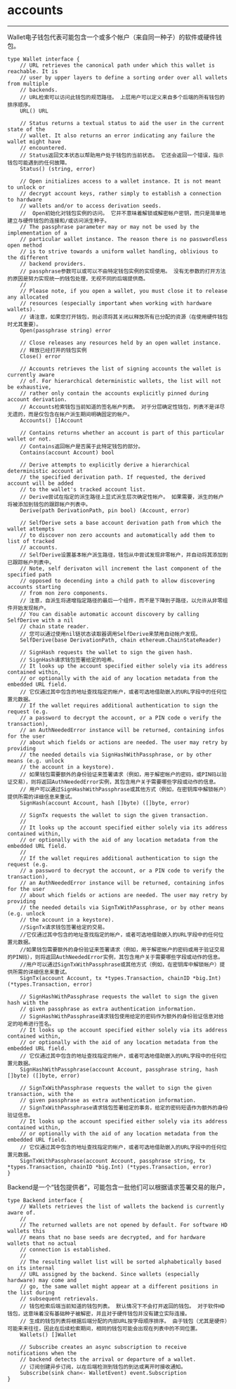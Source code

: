 # accounts #

----------

Wallet电子钱包代表可能包含一个或多个帐户（来自同一种子）的软件或硬件钱包。

	type Wallet interface {
		// URL retrieves the canonical path under which this wallet is reachable. It is
		// user by upper layers to define a sorting order over all wallets from multiple
		// backends.
		// URL检索可以访问此钱包的规范路径。 上层用户可以定义来自多个后端的所有钱包的排序顺序。
		URL() URL
	
		// Status returns a textual status to aid the user in the current state of the
		// wallet. It also returns an error indicating any failure the wallet might have
		// encountered.
		// Status返回文本状态以帮助用户处于钱包的当前状态。 它还会返回一个错误，指示钱包可能遇到的任何故障。
		Status() (string, error)
	
		// Open initializes access to a wallet instance. It is not meant to unlock or
		// decrypt account keys, rather simply to establish a connection to hardware
		// wallets and/or to access derivation seeds.
		//	Open初始化对钱包实例的访问。 它并不意味着解锁或解密帐户密钥，而只是简单地建立与硬件钱包的连接和/或访问派生种子。
		// The passphrase parameter may or may not be used by the implementation of a
		// particular wallet instance. The reason there is no passwordless open method
		// is to strive towards a uniform wallet handling, oblivious to the different
		// backend providers.
		// passphrase参数可以或可以不由特定钱包实例的实现使用。 没有无参数的打开方法的原因是努力实现统一的钱包处理，无视不同的后端提供商。
		//
		// Please note, if you open a wallet, you must close it to release any allocated
		// resources (especially important when working with hardware wallets).
		// 请注意，如果您打开钱包，则必须将其关闭以释放所有已分配的资源（在使用硬件钱包时尤其重要）。
		Open(passphrase string) error
	
		// Close releases any resources held by an open wallet instance.
		// 释放已经打开的钱包实例
		Close() error
	
		// Accounts retrieves the list of signing accounts the wallet is currently aware
		// of. For hierarchical deterministic wallets, the list will not be exhaustive,
		// rather only contain the accounts explicitly pinned during account derivation.
		// Accounts检索钱包当前知道的签名帐户列表。 对于分层确定性钱包，列表不是详尽无遗的，而是仅包含在帐户派生期间明确固定的帐户。
		Accounts() []Account
	
		// Contains returns whether an account is part of this particular wallet or not.
		// Contains返回帐户是否属于此特定钱包的部分。
		Contains(account Account) bool
	
		// Derive attempts to explicitly derive a hierarchical deterministic account at
		// the specified derivation path. If requested, the derived account will be added
		// to the wallet's tracked account list.
		// Derive尝试在指定的派生路径上显式派生层次确定性帐户。 如果需要，派生的帐户将被添加到钱包的跟踪帐户列表中。
		Derive(path DerivationPath, pin bool) (Account, error)
	
		// SelfDerive sets a base account derivation path from which the wallet attempts
		// to discover non zero accounts and automatically add them to list of tracked
		// accounts.
		// SelfDerive设置基本帐户派生路径，钱包从中尝试发现非零帐户，并自动将其添加到已跟踪帐户列表中。
		// Note, self derivaton will increment the last component of the specified path
		// opposed to decending into a child path to allow discovering accounts starting
		// from non zero components.
		// 注意，自派生将递增指定路径的最后一个组件，而不是下降到子路径，以允许从非零组件开始发现帐户。
		// You can disable automatic account discovery by calling SelfDerive with a nil
		// chain state reader.
		// 您可以通过使用nil链状态读取器调用SelfDerive来禁用自动帐户发现。
		SelfDerive(base DerivationPath, chain ethereum.ChainStateReader)
	
		// SignHash requests the wallet to sign the given hash.
		// SignHash请求钱包签署给定的哈希。
		// It looks up the account specified either solely via its address contained within,
		// or optionally with the aid of any location metadata from the embedded URL field.
		// 它仅通过其中包含的地址查找指定的帐户，或者可选地借助嵌入的URL字段中的任何位置元数据。
		// If the wallet requires additional authentication to sign the request (e.g.
		// a password to decrypt the account, or a PIN code o verify the transaction),
		// an AuthNeededError instance will be returned, containing infos for the user
		// about which fields or actions are needed. The user may retry by providing
		// the needed details via SignHashWithPassphrase, or by other means (e.g. unlock
		// the account in a keystore).
		// 如果钱包需要额外的身份验证来签署请求（例如，用于解密帐户的密码，或PIN码以验证交易），则将返回AuthNeededError实例，其包含用户关于需要哪些字段或动作的信息。
		// 用户可以通过SignHashWithPassphrase或其他方式（例如，在密钥库中解锁帐户）提供所需的详细信息来重试。
		SignHash(account Account, hash []byte) ([]byte, error)
	
		// SignTx requests the wallet to sign the given transaction.
		//
		// It looks up the account specified either solely via its address contained within,
		// or optionally with the aid of any location metadata from the embedded URL field.
		//
		// If the wallet requires additional authentication to sign the request (e.g.
		// a password to decrypt the account, or a PIN code to verify the transaction),
		// an AuthNeededError instance will be returned, containing infos for the user
		// about which fields or actions are needed. The user may retry by providing
		// the needed details via SignTxWithPassphrase, or by other means (e.g. unlock
		// the account in a keystore).
		//SignTx请求钱包签署给定的交易。
		//它仅通过其中包含的地址查找指定的帐户，或者可选地借助嵌入的URL字段中的任何位置元数据。
		//如果钱包需要额外的身份验证来签署请求（例如，用于解密帐户的密码或用于验证交易的PIN码），则将返回AuthNeededError实例，其包含用户关于需要哪些字段或动作的信息。
		//用户可以通过SignTxWithPassphrase或其他方式（例如，在密钥库中解锁帐户）提供所需的详细信息来重试。
		SignTx(account Account, tx *types.Transaction, chainID *big.Int) (*types.Transaction, error)
	
		// SignHashWithPassphrase requests the wallet to sign the given hash with the
		// given passphrase as extra authentication information.
		// SignHashWithPassphrase请求钱包使用给定的密码作为额外的身份验证信息对给定的哈希进行签名。
		// It looks up the account specified either solely via its address contained within,
		// or optionally with the aid of any location metadata from the embedded URL field.
		// 它仅通过其中包含的地址查找指定的帐户，或者可选地借助嵌入的URL字段中的任何位置元数据。
		SignHashWithPassphrase(account Account, passphrase string, hash []byte) ([]byte, error)
	
		// SignTxWithPassphrase requests the wallet to sign the given transaction, with the
		// given passphrase as extra authentication information.
		// SignTxWithPassphrase请求钱包签署给定的事务，给定的密码短语作为额外的身份验证信息。
		// It looks up the account specified either solely via its address contained within,
		// or optionally with the aid of any location metadata from the embedded URL field.
		// 它仅通过其中包含的地址查找指定的帐户，或者可选地借助嵌入的URL字段中的任何位置元数据。
		SignTxWithPassphrase(account Account, passphrase string, tx *types.Transaction, chainID *big.Int) (*types.Transaction, error)
	}





Backend是一个“钱包提供者”，可能包含一批他们可以根据请求签署交易的账户，



	type Backend interface {
		// Wallets retrieves the list of wallets the backend is currently aware of.
		//
		// The returned wallets are not opened by default. For software HD wallets this
		// means that no base seeds are decrypted, and for hardware wallets that no actual
		// connection is established.
		//
		// The resulting wallet list will be sorted alphabetically based on its internal
		// URL assigned by the backend. Since wallets (especially hardware) may come and
		// go, the same wallet might appear at a different positions in the list during
		// subsequent retrievals.
		// 钱包检索后端当前知道的钱包列表。 默认情况下不会打开返回的钱包。 对于软件HD钱包，这意味着没有基础种子被解密，并且对于硬件钱包并没有建立实际连接。
		// 生成的钱包列表将根据后端分配的内部URL按字母顺序排序。 由于钱包（尤其是硬件）可能来来往往，因此在后续检索期间，相同的钱包可能会出现在列表中的不同位置。
		Wallets() []Wallet
	
		// Subscribe creates an async subscription to receive notifications when the
		// backend detects the arrival or departure of a wallet.
		// 订阅创建异步订阅，以在后端检测到钱包的到达或离开时接收通知。
		Subscribe(sink chan<- WalletEvent) event.Subscription
	}